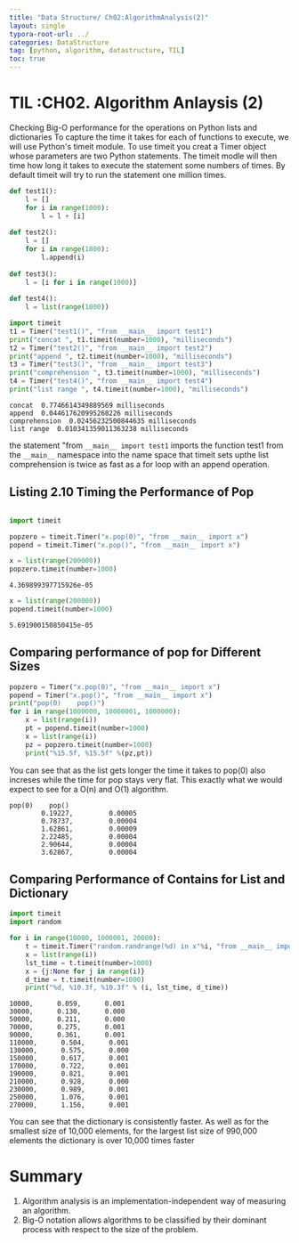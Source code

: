 ```yaml
---
title: "Data Structure/ Ch02:AlgorithmAnalysis(2)"
layout: single
typora-root-url: ../
categories: DataStructure
tag: [python, algorithm, datastructure, TIL]
toc: true
---
```


# TIL :CH02. Algorithm Anlaysis (2)

Checking Big-O performance for the operations on Python lists and dictionaries
To capture the time it takes for each of functions to execute, we will use Python's timeit module.
To use timeit you creat a Timer object whose parameters are two Python statements. The timeit modle will then time how long it takes to execute the statement some numbers of times. By default timeit will try to run the statement one million times. 


```python
def test1():
    l = []
    for i in range(1000):
        l = l + [i]
    
def test2():
    l = []
    for i in range(1000):
        l.append(i)
        
def test3():
    l = [i for i in range(1000)]
    
def test4():
    l = list(range(1000))
```


```python
import timeit
t1 = Timer("test1()", "from __main__ import test1")
print("concat ", t1.timeit(number=1000), "milliseconds")
t2 = Timer("test2()", "from __main__ import test2")
print("append ", t2.timeit(number=1000), "milliseconds")
t3 = Timer("test3()", "from __main__ import test3")
print("comprehension ", t3.timeit(number=1000), "milliseconds")
t4 = Timer("test4()", "from __main__ import test4")
print("list range ", t4.timeit(number=1000), "milliseconds")
```

    concat  0.7746614349889569 milliseconds
    append  0.044617620995268226 milliseconds
    comprehension  0.02456232500844635 milliseconds
    list range  0.010341359011363238 milliseconds

the statement "from `__main__ import test1` imports the function test1 from the `__main__` namespace into the name space that timeit sets upthe list comprehension is twice as fast as a for loop with an append operation.



## Listing 2.10 Timing the Performance of Pop

```python

import timeit

popzero = timeit.Timer("x.pop(0)", "from __main__ import x")
popend = timeit.Timer("x.pop()", "from __main__ import x")

x = list(range(200000))
popzero.timeit(number=1000)
```


    4.369899397715926e-05


```python
x = list(range(200000))
popend.timeit(number=1000)
```


    5.691900150850415e-05



## Comparing performance of pop for Different Sizes


```python
popzero = Timer("x.pop(0)", "from __main__ import x")
popend = Timer("x.pop()", "from __main__ import x")
print("pop(0)    pop()")
for i in range(1000000, 10000001, 1000000):
    x = list(range(i))
    pt = popend.timeit(number=1000)
    x = list(range(i))
    pz = popzero.timeit(number=1000)
    print("%15.5f, %15.5f" %(pz,pt))
```

You can see that as the list gets longer the time it takes to pop(0) also increses while the time for pop stays very flat.  This exactly what we would expect to see for a O(n) and O(1) algorithm.

    pop(0)    pop()
            0.19227,         0.00005
            0.78737,         0.00004
            1.62861,         0.00009
            2.22485,         0.00004
            2.90644,         0.00004
            3.62867,         0.00004



## Comparing Performance of Contains for List and Dictionary

```python
import timeit
import random

for i in range(10000, 1000001, 20000):
    t = timeit.Timer("random.randrange(%d) in x"%i, "from __main__ import random, x")
    x = list(range(i))
    lst_time = t.timeit(number=1000)
    x = {j:None for j in range(i)}
    d_time = t.timeit(number=1000)
    print("%d, %10.3f, %10.3f" % (i, lst_time, d_time))    
```

    10000,      0.059,      0.001
    30000,      0.130,      0.000
    50000,      0.211,      0.000
    70000,      0.275,      0.001
    90000,      0.361,      0.001
    110000,      0.504,      0.001
    130000,      0.575,      0.000
    150000,      0.617,      0.001
    170000,      0.722,      0.001
    190000,      0.821,      0.001
    210000,      0.928,      0.000
    230000,      0.989,      0.001
    250000,      1.076,      0.001
    270000,      1.156,      0.001

You can see that the dictionary is consistently faster. 
As well as for the smallest size of 10,000 elements, for the largest list size of 990,000 elements the dictionary is over 10,000 times faster





# Summary

1. Algorithm analysis is an implementation-independent way of measuring an algorithm.
2. Big-O notation allows algorithms to be classified by their dominant process with respect to the size of the problem.





